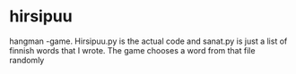 # hirsipuu
hangman -game. Hirsipuu.py is the actual code and sanat.py is just a list of finnish words that I wrote. The game chooses a word from that file randomly
